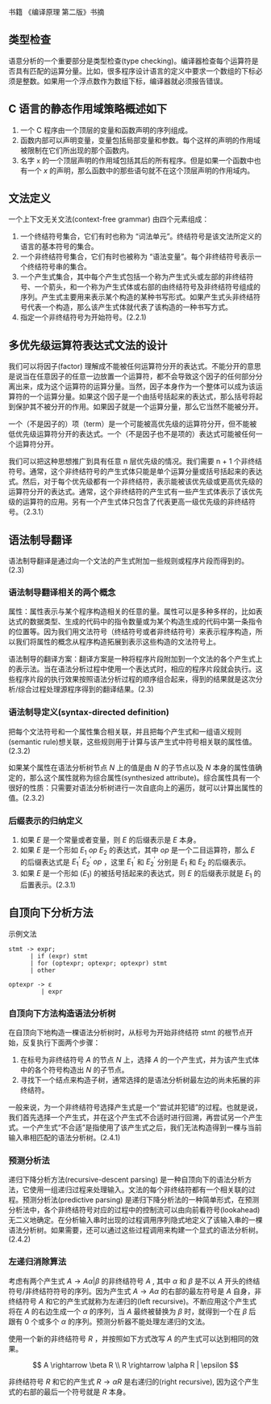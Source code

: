 书籍 《编译原理 第二版》书摘


## 类型检查

语意分析的一个重要部分是类型检查(type checking)。编译器检查每个运算符是否具有匹配的运算分量。比如，很多程序设计语言的定义中要求一个数组的下标必须是整数。如果用一个浮点数作为数组下标，编译器就必须报告错误。



## C 语言的静态作用域策略概述如下

1. 一个 C 程序由一个顶层的变量和函数声明的序列组成。
2. 函数内部可以声明变量，变量包括局部变量和参数。每个这样的声明的作用域被限制在它们所出现的那个函数内。
3. 名字 `x` 的一个顶层声明的作用域包括其后的所有程序。但是如果一个函数中也有一个 $x$ 的声明，那么函数中的那些语句就不在这个顶层声明的作用域内。


## 文法定义

一个上下文无关文法(context-free grammar) 由四个元素组成：

1. 一个终结符号集合，它们有时也称为 “词法单元”。终结符号是该文法所定义的语言的基本符号的集合。
2. 一个非终结符号集合，它们有时也被称为 “语法变量”。每个非终结符号表示一个终结符号串的集合。
3. 一个产生式集合，其中每个产生式包括一个称为产生式头或左部的非终结符号、一个箭头，和一个称为产生式体或右部的由终结符号及非终结符号组成的序列。产生式主要用来表示某个构造的某种书写形式。如果产生式头非终结符号代表一个构造，那么该产生式体就代表了该构造的一种书写方式。
4. 指定一个非终结符号为开始符号。(2.2.1)



## 多优先级运算符表达式文法的设计

我们可以将因子(factor) 理解成不能被任何运算符分开的表达式。不能分开的意思是说当在任意因子的任意一边放置一个运算符，都不会导致这个因子的任何部分分离出来，成为这个运算符的运算分量。当然，因子本身作为一个整体可以成为该运算符的一个运算分量。如果这个因子是一个由括号括起来的表达式，那么括号将起到保护其不被分开的作用。如果因子就是一个运算分量，那么它当然不能被分开。

一个（不是因子的）项（term）是一个可能被高优先级的运算符分开，但不能被低优先级运算符分开的表达式。一个（不是因子也不是项的）表达式可能被任何一个运算符分开。

我们可以把这种思想推广到具有任意 n 层优先级的情况。我们需要 n + 1 个非终结符号。通常，这个非终结符号的产生式体只能是单个运算分量或括号括起来的表达式。然后，对于每个优先级都有一个非终结符，表示能被该优先级或更高优先级的运算符分开的表达式。通常，这个非终结符的产生式有一些产生式体表示了该优先级的运算符的应用。另有一个产生式体只包含了代表更高一级优先级的非终结符号。（2.3.1）



## 语法制导翻译

语法制导翻译是通过向一个文法的产生式附加一些规则或程序片段而得到的。(2.3)

### 语法制导翻译相关的两个概念

属性：属性表示与某个程序构造相关的任意的量。属性可以是多种多样的，比如表达式的数据类型、生成的代码中的指令数量或为某个构造生成的代码中第一条指令的位置等。因为我们用文法符号（终结符号或者非终结符号）来表示程序构造，所以我们将属性的概念从程序构造拓展到表示这些构造的文法符号上。

语法制导的翻译方案：翻译方案是一种将程序片段附加到一个文法的各个产生式上的表示法。当在语法分析过程中使用一个表达式时，相应的程序片段就会执行。这些程序片段的执行效果按照语法分析过程的顺序组合起来，得到的结果就是这次分析/综合过程处理源程序得到的翻译结果。(2.3)



### 语法制导定义(syntax-directed definition)

把每个文法符号和一个属性集合相关联，并且把每个产生式和一组语义规则(semantic rule)想关联，这些规则用于计算与该产生式中符号相关联的属性值。(2.3.2)

如果某个属性在语法分析树节点 $N$ 上的值是由 $N$ 的子节点以及 $N$ 本身的属性值确定的，那么这个属性就称为综合属性(synthesized attribute)。综合属性具有一个很好的性质：只需要对语法分析树进行一次自底向上的遍历，就可以计算出属性的值。(2.3.2)



### 后缀表示的归纳定义

1. 如果 $E$ 是一个常量或者变量，则 $E$ 的后缀表示是 $E$ 本身。
2. 如果 $E$ 是一个形如 $E_1\ op \ E_2$ 的表达式，其中 $op$ 是一个二目运算符，那么 $E$ 的后缀表达式是 $E_{1}^{’} \ E_{2}^{'} \ op$ ，这里 $E_{1}^{‘}$ 和 $E_{2}^{'}$ 分别是 $E_{1}$ 和 $E_{2}$ 的后缀表示。
3. 如果 $E$ 是一个形如 ($E_{1}$) 的被括号括起来的表达式，则 $E$ 的后缀表示就是 $E_{1}$ 的后置表示。(2.3.1)



## 自顶向下分析方法

示例文法


```
stmt -> expr;
      | if (expr) stmt
      | for (optexpr; optexpr; optexpr) stmt
      | other

optexpr -> ε
         | expr 
```


### 自顶向下方法构造语法分析树

在自顶向下地构造一棵语法分析树时，从标号为开始非终结符 stmt 的根节点开始，反复执行下面两个步骤：

1. 在标号为非终结符号 $A$ 的节点 $N$ 上，选择 $A$ 的一个产生式，并为该产生式体中的各个符号构造出 $N$ 的子节点。
2. 寻找下一个结点来构造子树，通常选择的是语法分析树最左边的尚未拓展的非终结符。

一般来说，为一个非终结符号选择产生式是一个“尝试并犯错”的过程。也就是说，我们首先选择一个产生式，并在这个产生式不合适时进行回溯，再尝试另一个产生式。一个产生式“不合适”是指使用了该产生式之后，我们无法构造得到一棵与当前输入串相匹配的语法分析树。(2.4.1)


### 预测分析法

递归下降分析方法(recursive-descent parsing) 是一种自顶向下的语法分析方法，它使用一组递归过程来处理输入。文法的每个非终结符都有一个相关联的过程。预测分析法(predictive parsing) 是递归下降分析法的一种简单形式，在预测分析法中，各个非终结符号对应的过程中的控制流可以由向前看符号(lookahead) 无二义地确定。在分析输入串时出现的过程调用序列隐式地定义了该输入串的一棵语法分析树。如果需要，还可以通过这些过程调用来构建一个显式的语法分析树。(2.4.2)


### 左递归消除算法

考虑有两个产生式 $A \rightarrow A \alpha | \beta$ 的非终结符号 $A$ , 其中 $\alpha$ 和 $\beta$ 是不以 $A$ 开头的终结符号/非终结符符号的序列。因为产生式 $A \rightarrow A\alpha$ 的右部的最左符号是 $A$ 自身，非终结符号 $A$ 和它的产生式就称为左递归的(left recursive)。不断应用这个产生式将在 $A$ 的右边生成一个 $\alpha$ 的序列，当 $A$ 最终被替换为 $\beta$ 时，就得到一个在 $\beta$ 后跟有 0 个或多个 $\alpha$ 的序列。预测分析器不能处理左递归的文法。

使用一个新的非终结符号 $R$ ，并按照如下方式改写 $A$ 的产生式可以达到相同的效果。

$$
  A \rightarrow \beta R
  \\
  R \rightarrow \alpha R | \epsilon
$$

非终结符号 $R$ 和它的产生式 $R \rightarrow \alpha R$ 是右递归的(right recursive), 因为这个产生式的右部的最后一个符号就是 $R$ 本身。
 

















































